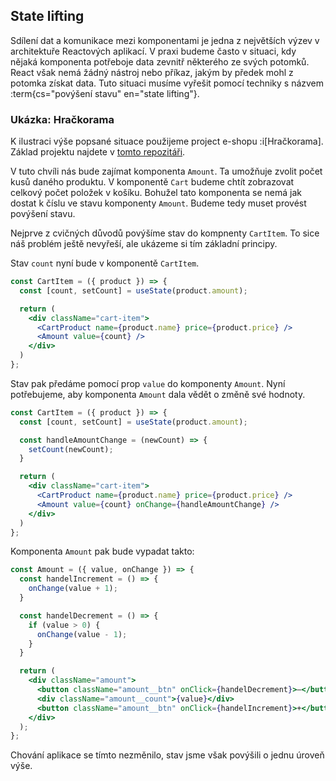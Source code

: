 ## State lifting

Sdílení dat a komunikace mezi komponentami je jedna z největších výzev v architektuře Reactových aplikací. V praxi budeme často v situaci, kdy nějaká komponenta potřeboje data zevnitř některého ze svých potomků. React však nemá žádný nástroj nebo příkaz, jakým by předek mohl z potomka získat data. Tuto situaci musíme vyřešit pomocí techniky s názvem :term{cs="povýšení stavu" en="state lifting"}. 

### Ukázka: Hračkorama

K ilustraci výše popsané situace použijeme project e-shopu :i[Hračkorama]. Základ projektu najdete v [tomto repozitáři](https://github.com/Czechitas-podklady-WEB/hrackorama-kosik).

V tuto chvíli nás bude zajímat komponenta `Amount`. Ta umožňuje zvolit počet kusů daného produktu. V komponentě `Cart` budeme chtít zobrazovat celkový počet položek v košíku. Bohužel tato komponenta se nemá jak dostat k číslu ve stavu komponenty `Amount`. Budeme tedy muset provést povýšení stavu. 

Nejprve z cvičných důvodů povýšíme stav do kompnenty `CartItem`. To sice náš problém ještě nevyřeší, ale ukázeme si tím základní principy. 

Stav `count` nyní bude v komponentě `CartItem`. 

```jsx
const CartItem = ({ product }) => {
  const [count, setCount] = useState(product.amount);

  return (
    <div className="cart-item">
      <CartProduct name={product.name} price={product.price} />
      <Amount value={count} />
    </div>
  )
};
```

Stav pak předáme pomocí prop `value` do komponenty `Amount`. Nyní potřebujeme, aby komponenta `Amount` dala vědět o změně své hodnoty. 

```jsx
const CartItem = ({ product }) => {
  const [count, setCount] = useState(product.amount);

  const handleAmountChange = (newCount) => {
    setCount(newCount);
  }

  return (
    <div className="cart-item">
      <CartProduct name={product.name} price={product.price} />
      <Amount value={count} onChange={handleAmountChange} />
    </div>
  )
};
```

Komponenta `Amount` pak bude vypadat takto:

```jsx
const Amount = ({ value, onChange }) => {
  const handelIncrement = () => {
    onChange(value + 1);
  }

  const handelDecrement = () => {
    if (value > 0) {
      onChange(value - 1);
    }
  }

  return (
    <div className="amount">
      <button className="amount__btn" onClick={handelDecrement}>–</button>
      <div className="amount__count">{value}</div>
      <button className="amount__btn" onClick={handelIncrement}>+</button>
    </div>
  );
};
```

Chování aplikace se tímto nezměnilo, stav jsme však povýšili o jednu úroveň výše.

<!-- Představme si situaci, kdy vytváříme komponentu `EmailInput`, která umí ověřit validitu zadávaného e-mailu. Taková komponenta může vypadat například takto:

Můžeme ji pak použít v nějakém formuláři naší aplikace:

```js
const App = () => {
  return (
    <div className="container-sm">
      <h1>Registrace</h1>
      <form>
        <label>Email: <EmailInput /></label>
        <button type="submit">Submit</button>
      </form>
    </div>
  );
};
```

Nyní bychom chtěli vytvořit funkci `handleSubmit`, která provede odeslání dat z formuláře na server. Tady ovšem narazíme na problém: řetězec se zadaným e-mailem je uzavřený ve stavu komponenty `EmailInput`. K tomuto stavu nemá komponenta `App` přístup. Co si počít?

Narazili jsme na klasickou situaci, kdy rodičovská komponenta potřebuje přístup k datům některého ze svých potomků. Přesně v tomto případě použijeme state lifting a přesuneme stav z komponenty `EmailInput` do komponenty `App`. 

```js
const App = () => {
  const [email, setEmail] = useState('');
  
  return (
    <div className="container-sm">
      <h1>Registrace</h1>
      <form>
        <label>
          Email:
          <EmailInput
            value={email}
            onChange={(value) => setEmail(value)}
          />
        </label>
        <button type="submit">Submit</button>
      </form>
    </div>
  );
};
```

Komponenta `EmailInput` obdrží hodnotu e-mailu skrze prop `value` a její změnu komunikuje pomocí callbacku `onChange`. 

```js
const EmailInput = ({ value, onChange }) => {
  return (
    <div className="validated-input">
      <input 
        type="email"
        value={value}
        onChange={(e) => onChange(e.target.value)}
      />
      { 
        value.includes('@') 
        ? null 
        : <div className="invalid-msg">Invalid email address</div>
      }
    </div>
  )
};
``` -->
